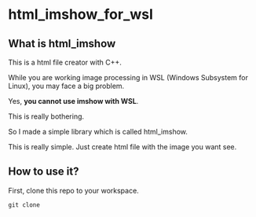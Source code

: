 # html_imshow_for_wsl

## What is html_imshow

This is a html file creator with C++.

While you are working image processing in WSL (Windows Subsystem for Linux), you may face a big problem.

Yes, **you cannot use imshow with WSL**.

This is really bothering.

So I made a simple library which is called html_imshow.

This is really simple. Just create html file with the image you want see.


## How to use it?

First, clone this repo to your workspace.

    git clone 